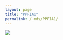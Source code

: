 ```yaml
---
layout: page
title: "PPFIA1"
permalink: /_mds/PPFIA1/
---
```


![](../../algns0/5HSAA083103_aln_report.png?raw=true)